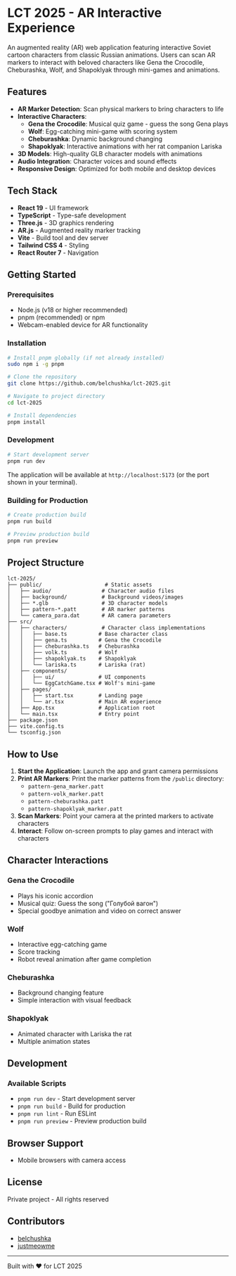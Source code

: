 # LCT 2025 - AR Interactive Experience

An augmented reality (AR) web application featuring interactive Soviet cartoon characters from classic Russian animations. Users can scan AR markers to interact with beloved characters like Gena the Crocodile, Cheburashka, Wolf, and Shapoklyak through mini-games and animations.

## Features

- **AR Marker Detection**: Scan physical markers to bring characters to life
- **Interactive Characters**:
  - **Gena the Crocodile**: Musical quiz game - guess the song Gena plays
  - **Wolf**: Egg-catching mini-game with scoring system
  - **Cheburashka**: Dynamic background changing
  - **Shapoklyak**: Interactive animations with her rat companion Lariska
- **3D Models**: High-quality GLB character models with animations
- **Audio Integration**: Character voices and sound effects
- **Responsive Design**: Optimized for both mobile and desktop devices

## Tech Stack

- **React 19** - UI framework
- **TypeScript** - Type-safe development
- **Three.js** - 3D graphics rendering
- **AR.js** - Augmented reality marker tracking
- **Vite** - Build tool and dev server
- **Tailwind CSS 4** - Styling
- **React Router 7** - Navigation

## Getting Started

### Prerequisites

- Node.js (v18 or higher recommended)
- pnpm (recommended) or npm
- Webcam-enabled device for AR functionality

### Installation

```bash
# Install pnpm globally (if not already installed)
sudo npm i -g pnpm

# Clone the repository
git clone https://github.com/belchushka/lct-2025.git

# Navigate to project directory
cd lct-2025

# Install dependencies
pnpm install
```

### Development

```bash
# Start development server
pnpm run dev
```

The application will be available at `http://localhost:5173` (or the port shown in your terminal).

### Building for Production

```bash
# Create production build
pnpm run build

# Preview production build
pnpm run preview
```

## Project Structure

```
lct-2025/
├── public/                    # Static assets
│   ├── audio/                # Character audio files
│   ├── background/           # Background videos/images
│   ├── *.glb                 # 3D character models
│   ├── pattern-*.patt        # AR marker patterns
│   └── camera_para.dat       # AR camera parameters
├── src/
│   ├── characters/           # Character class implementations
│   │   ├── base.ts          # Base character class
│   │   ├── gena.ts          # Gena the Crocodile
│   │   ├── cheburashka.ts   # Cheburashka
│   │   ├── volk.ts          # Wolf
│   │   ├── shapoklyak.ts    # Shapoklyak
│   │   └── lariska.ts       # Lariska (rat)
│   ├── components/
│   │   ├── ui/              # UI components
│   │   └── EggCatchGame.tsx # Wolf's mini-game
│   ├── pages/
│   │   ├── start.tsx        # Landing page
│   │   └── ar.tsx           # Main AR experience
│   ├── App.tsx              # Application root
│   └── main.tsx             # Entry point
├── package.json
├── vite.config.ts
└── tsconfig.json
```

## How to Use

1. **Start the Application**: Launch the app and grant camera permissions
2. **Print AR Markers**: Print the marker patterns from the `/public` directory:
   - `pattern-gena_marker.patt`
   - `pattern-volk_marker.patt`
   - `pattern-cheburashka.patt`
   - `pattern-shapoklyak_marker.patt`
3. **Scan Markers**: Point your camera at the printed markers to activate characters
4. **Interact**: Follow on-screen prompts to play games and interact with characters

## Character Interactions

### Gena the Crocodile
- Plays his iconic accordion
- Musical quiz: Guess the song ("Голубой вагон")
- Special goodbye animation and video on correct answer

### Wolf
- Interactive egg-catching game
- Score tracking
- Robot reveal animation after game completion

### Cheburashka
- Background changing feature
- Simple interaction with visual feedback

### Shapoklyak
- Animated character with Lariska the rat
- Multiple animation states

## Development

### Available Scripts

- `pnpm run dev` - Start development server
- `pnpm run build` - Build for production
- `pnpm run lint` - Run ESLint
- `pnpm run preview` - Preview production build

## Browser Support

- Mobile browsers with camera access

## License

Private project - All rights reserved

## Contributors

- [belchushka](https://github.com/belchushka)
- [justmeowme](https://github.com/justmeowme)

---

Built with ❤️ for LCT 2025
